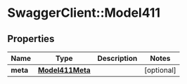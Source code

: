 # SwaggerClient::Model411

## Properties
Name | Type | Description | Notes
------------ | ------------- | ------------- | -------------
**meta** | [**Model411Meta**](Model411Meta.md) |  | [optional] 

